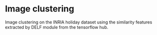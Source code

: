 # Image clustering
Image clustering on the INRIA holiday dataset using the similarity features extracted by DELF module from the tensorflow hub.
